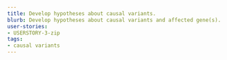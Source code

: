 ```yaml
---
title: Develop hypotheses about causal variants.
blurb: Develop hypotheses about causal variants and affected gene(s).
user-stories:
- USERSTORY-3-zip
tags:
- causal variants
---
```


